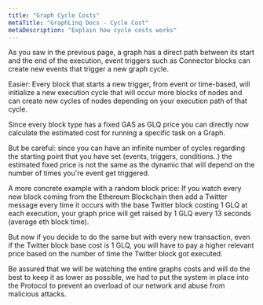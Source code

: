 ```yaml
---
title: "Graph Cycle Costs"
metaTitle: "GraphLinq Docs - Cycle Cost"
metaDescription: "Explain how cycle costs works"
---
```


As you saw in the previous page, a graph has a direct path between its start and the end of the execution, event triggers such as Connector blocks can create new events that trigger a new graph cycle.

Easier: Every block that starts a new trigger, from event or time-based, will initialize a new execution cycle that will occur more blocks of nodes and can create new cycles of nodes depending on your execution path of that cycle.

Since every block type has a fixed GAS as GLQ price you can directly now calculate the estimated cost for running a specific task on a Graph.

But be careful: since you can have an infinite number of cycles regarding the starting point that you have set (events, triggers, conditions..) the estimated fixed price is not the same as the dynamic that will depend on the number of times you're event get triggered.

A more concrete example with a random block price: If you watch every new block coming from the Ethereum Blockchain then add a Twitter message every time it occurs with the base Twitter block costing 1 GLQ at each execution, your graph price will get raised by 1 GLQ every 13 seconds (average eth block time).

But now if you decide to do the same but with every new transaction, even if the Twitter block base cost is 1 GLQ, you will have to pay a higher relevant price based on the number of time the Twitter block got executed.

Be assured that we will be watching the entire graphs costs and will do the best to keep it as lower as possible, we had to put the system in place into the Protocol to prevent an overload of our network and abuse from malicious attacks.
